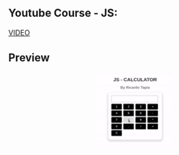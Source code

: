 ## Youtube Course - JS:
[VIDEO](https://youtu.be/N8Xt5rP_DUo)

## Preview
<div align="center">
  <img src="Video/Preview.gif" alt="Preview" style="width: 150px; height: 150px;">
</div>
